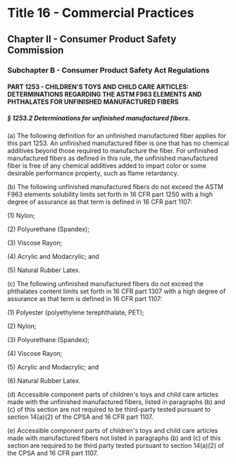 
# Title 16 - Commercial Practices
## Chapter II - Consumer Product Safety Commission
### Subchapter B - Consumer Product Safety Act Regulations
#### PART 1253 - CHILDREN'S TOYS AND CHILD CARE ARTICLES: DETERMINATIONS REGARDING THE ASTM F963 ELEMENTS AND PHTHALATES FOR UNFINISHED MANUFACTURED FIBERS
##### § 1253.2 Determinations for unfinished manufactured fibers.

(a) The following definition for an unfinished manufactured fiber applies for this part 1253. An unfinished manufactured fiber is one that has no chemical additives beyond those required to manufacture the fiber. For unfinished manufactured fibers as defined in this rule, the unfinished manufactured fiber is free of any chemical additives added to impart color or some desirable performance property, such as flame retardancy.

(b) The following unfinished manufactured fibers do not exceed the ASTM F963 elements solubility limits set forth in 16 CFR part 1250 with a high degree of assurance as that term is defined in 16 CFR part 1107:

(1) Nylon;

(2) Polyurethane (Spandex);

(3) Viscose Rayon;

(4) Acrylic and Modacrylic; and

(5) Natural Rubber Latex.

(c) The following unfinished manufactured fibers do not exceed the phthalates content limits set forth in 16 CFR part 1307 with a high degree of assurance as that term is defined in 16 CFR part 1107:

(1) Polyester (polyethylene terephthalate, PET);

(2) Nylon;

(3) Polyurethane (Spandex);

(4) Viscose Rayon;

(5) Acrylic and Modacrylic; and

(6) Natural Rubber Latex.

(d) Accessible component parts of children's toys and child care articles made with the unfinished manufactured fibers, listed in paragraphs (b) and (c) of this section are not required to be third-party tested pursuant to section 14(a)(2) of the CPSA and 16 CFR part 1107.

(e) Accessible component parts of children's toys and child care articles made with manufactured fibers not listed in paragraphs (b) and (c) of this section are required to be third party tested pursuant to section 14(a)(2) of the CPSA and 16 CFR part 1107.
